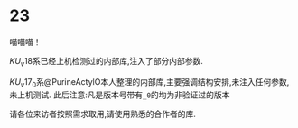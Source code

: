 # 23

喵喵喵！ 

$KU_v18$系已经上机检测过的内部库,注入了部分内部参数.

$KU_v17_0$系@PurineActylO本人整理的内部库,主要强调结构安排,未注入任何参数,未上机测试.
此后注意:凡是版本号带有`_0`的均为非验证过的版本

请各位来访者按照需求取用,请使用熟悉的合作者的库.